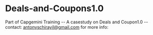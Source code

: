 # Deals-and-Coupons1.0

Part of Capgemini Training -- A casestudy on Deals and Coupon1.0 --
contact: antonyschirayil@gmail.com for more info:
